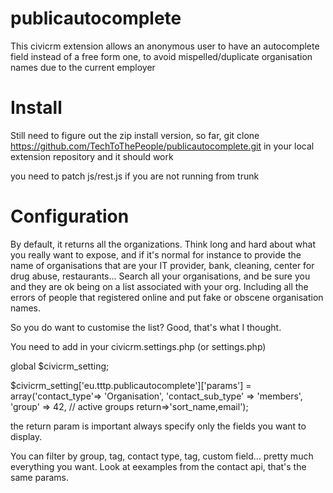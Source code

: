 publicautocomplete
==================

This civicrm extension allows an anonymous user to have an autocomplete field instead of a free form one, to avoid mispelled/duplicate organisation names due to the current employer

Install
======

Still need to figure out the zip install version, so far, git clone https://github.com/TechToThePeople/publicautocomplete.git in your local extension repository and it should work

you need to patch js/rest.js if you are not running from trunk

Configuration
=============

By default, it returns all the organizations. Think long and hard about what you really want to expose, and if it's normal for instance to provide the name of organisations that are your IT provider, bank, cleaning, center for drug abuse, restaurants... Search all your organisations, and be sure you and they are ok being on a list associated with your org. Including all the errors of people that registered online and put fake or obscene organisation names.

So you do want to customise the list? Good, that's what I thought.

You need to add in your civicrm.settings.php (or settings.php)
 
 global $civicrm_setting;

$civicrm_setting['eu.tttp.publicautocomplete']['params'] = array('contact_type'=> 'Organisation',
'contact_sub_type' => 'members',
'group' => 42, // active groups
return=>'sort_name,email');

the return param is important always specify only the fields you want to display.

You can filter by group, tag, contact type, tag, custom field... pretty much everything you want. Look at eexamples from the contact api, that's the same params. 
 



